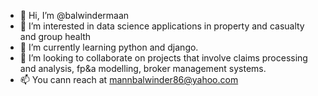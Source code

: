- 👋 Hi, I’m @balwindermaan
- 👀 I’m interested in data science applications in property and casualty and group health
- 🌱 I’m currently learning python and django.
- 💞️ I’m looking to collaborate on projects that involve claims processing and analysis, fp&a modelling, broker management systems. 
- 📫 You cann reach at mannbalwinder86@yahoo.com

<!---
balwindermaan/balwindermaan is a ✨ special ✨ repository because its `README.md` (this file) appears on your GitHub profile.
You can click the Preview link to take a look at your changes.
--->
